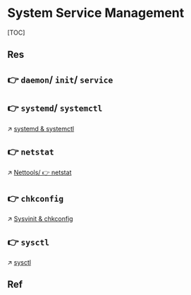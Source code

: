 # System Service Management

[TOC]



## Res


## 👉 `daemon`/ `init`/ `service`




## 👉 `systemd`/ `systemctl`
↗ [systemd & systemctl](systemd%20&%20systemctl.md)



## 👉 `netstat`
↗ [Nettools/ 👉 netstat](../../Network%20Management/Nettools.md#👉%20netstat)



## 👉 `chkconfig`
↗ [Sysvinit & chkconfig](Sysvinit%20&%20chkconfig.md)


## 👉 `sysctl`
↗ [sysctl](sysctl.md)



## Ref
[Managing services in Linux]: https://rimuhosting.com/knowledgebase/linux/managing-services

[👍 查看 Linux 系统服务的 5 大方法]: https://www.cnblogs.com/yychuyu/p/13428335.html
